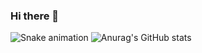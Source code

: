 ### Hi there 👋
![Snake animation](https://www.google.com/url?sa=i&url=https%3A%2F%2Fepocanegocios.globo.com%2FTecnologia%2Fnoticia%2F2021%2F11%2Fos-10-gifs-mais-usados-em-2021-segundo-giphy.html&psig=AOvVaw2FqGc_T9vdZyn22-5NnM0l&ust=1648772489437000&source=images&cd=vfe&ved=0CAsQjRxqFwoTCNCe-9rr7vYCFQAAAAAdAAAAABAD)
![Anurag's GitHub stats](https://github-readme-stats.vercel.app/api?username=PedroHteles&theme=tokyonight&show_icons=true)
